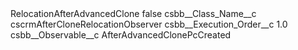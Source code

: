 <?xml version="1.0" encoding="UTF-8"?>
<CustomMetadata xmlns="http://soap.sforce.com/2006/04/metadata" xmlns:xsi="http://www.w3.org/2001/XMLSchema-instance" xmlns:xsd="http://www.w3.org/2001/XMLSchema">
    <label>RelocationAfterAdvancedClone</label>
    <protected>false</protected>
    <values>
        <field>csbb__Class_Name__c</field>
        <value xsi:type="xsd:string">cscrmAfterCloneRelocationObserver</value>
    </values>
    <values>
        <field>csbb__Execution_Order__c</field>
        <value xsi:type="xsd:double">1.0</value>
    </values>
    <values>
        <field>csbb__Observable__c</field>
        <value xsi:type="xsd:string">AfterAdvancedClonePcCreated</value>
    </values>
</CustomMetadata>
